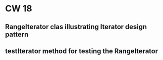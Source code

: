 # CW 18
## RangeIterator clas illustrating Iterator design pattern
## testIterator method for testing the RangeIterator
